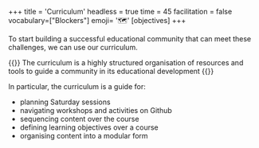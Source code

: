 +++
title = 'Curriculum'
headless = true
time = 45
facilitation = false
vocabulary=["Blockers"]
emoji= '🗺️'
[objectives]
+++

To start building a successful educational community that can meet these challenges, we can use our curriculum.

{{<note type="definition" title="Definition: curriculum" >}}
The curriculum is a highly structured organisation of resources and tools to guide a community in its educational development
{{</note>}}

In particular, the curriculum is a guide for:

- planning Saturday sessions
- navigating workshops and activities on Github
- sequencing content over the course
- defining learning objectives over a course
- organising content into a modular form
